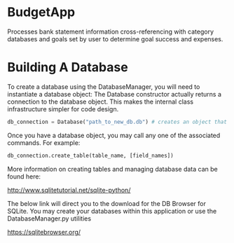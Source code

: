 # BudgetApp
Processes bank statement information cross-referencing with category databases and goals set by user to determine goal success and expenses.

# Building A Database
To create a database using the DatabaseManager, you will need to instantiate a database object: The Database constructor actually returns a connection to the database object. This makes the internal class infrastructure simpler for code design.
```python
db_connection = Database("path_to_new_db.db") # creates an object that returns the database connection
```

Once you have a database object, you may call any one of the associated commands.
For example:
```python
db_connection.create_table(table_name, [field_names])
```
More information on creating tables and managing database data can be found here: 

http://www.sqlitetutorial.net/sqlite-python/


The below link will direct you to the download for the DB Browser for SQLite. You may create your databases within this application or use the DatabaseManager.py utilities

https://sqlitebrowser.org/
